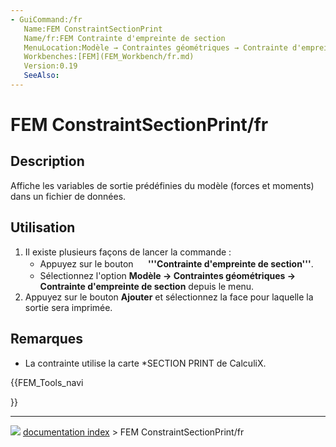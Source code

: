 ```yaml
---
- GuiCommand:/fr
   Name:FEM ConstraintSectionPrint
   Name/fr:FEM Contrainte d'empreinte de section
   MenuLocation:Modèle → Contraintes géométriques → Contrainte d'empreinte de section
   Workbenches:[FEM](FEM_Workbench/fr.md)
   Version:0.19
   SeeAlso:
---
```


# FEM ConstraintSectionPrint/fr

## Description

Affiche les variables de sortie prédéfinies du modèle (forces et moments) dans un fichier de données.



## Utilisation

1.  Il existe plusieurs façons de lancer la commande :
    -   Appuyez sur le bouton **<img src="images/FEM_ConstraintSectionPrint.svg" width=16px> '''Contrainte d'empreinte de section'''**.
    -   Sélectionnez l\'option **Modèle → Contraintes géométriques → <img src="images/FEM_ConstraintSectionPrint.svg" width=16px> Contrainte d'empreinte de section** depuis le menu.
2.  Appuyez sur le bouton **Ajouter** et sélectionnez la face pour laquelle la sortie sera imprimée.



## Remarques

-   La contrainte utilise la carte \*SECTION PRINT de CalculiX.





{{FEM_Tools_navi

}}



---
![](images/Button_right.svg) [documentation index](../README.md) > FEM ConstraintSectionPrint/fr
